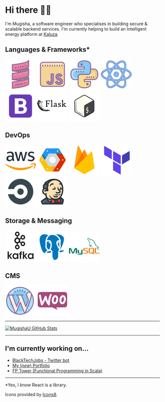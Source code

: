 # Hi there 👋🏿

I'm Mugisha, a software engineer who specialises in building secure & scalable backend services. I'm currently helping to build an Intelligent energy platform at [Kaluza](https://www.kaluza.com/).

## Languages & Frameworks\*

<div float="left">
    <img src = "icons/languages/scala.svg" alt="scala"/>
    <img src = "icons/languages/javascript.svg" alt="javascript"/>
    <img src = "icons/languages/python.svg" alt="python"/> 
    <img src = "icons/languages/react.svg" alt="react"/>
    <img src = "icons/languages/bootstrap.svg" alt="bootstrap"/>
    <img src = "icons/languages/flask.svg" alt="flask"/>
    <img src = "icons/languages/bash.svg" alt="bash"/>
</div>

## DevOps

<div float="left">
    <img src = "icons/cloud/aws.svg" alt="aws"/>
    <img src = "icons/cloud/gcp.svg" alt="gcp"/>
    <img src = "icons/cloud/firebase.svg" alt="firebase"/>
    <img src = "icons/cloud/terraform.svg" alt="terraform"/>
    <img src = "icons/cloud/circleci.svg" alt="circleci"/>
    <img src = "icons/cloud/jenkins.svg" alt="jenkins"/>
</div>

## Storage & Messaging

<div float="left">
    <img src = "icons/storage/kafka.svg" alt="kafka"/>
    <img src = "icons/storage/postgresql.svg" alt="postgresql"/>
    <img src = "icons/storage/mysql.svg" alt="mysql"/>
</div>

## CMS

<div float="left">
    <img src = "icons/cms/wordpress.svg" alt="wordpress"/>
    <img src = "icons/cms/woocommerce.svg" alt="woocommerce"/>
</div>

---

[![MugishaU GitHub Stats](https://github-readme-stats-mugishau.vercel.app/api?username=mugishau&show_icons=true&hide=contribs&count_private=true&include_all_commits=true&locale=en&custom_title=My%20Activity)](https://github.com/mugishau/github-readme-stats)

---

## I'm currently working on...

- [BlackTechJobs - Twitter bot](https://github.com/MugishaU/twitter-bot)
- [My (_new_) Portfolio](https://github.com/MugishaU/portfolio_v2)
- [FP Tower (Functional Programming in Scala)](https://github.com/MugishaU/fp-tower)

---

\*Yes, I _know_ React is a library.

Icons provided by [Icons8](https://icons8.com/).
